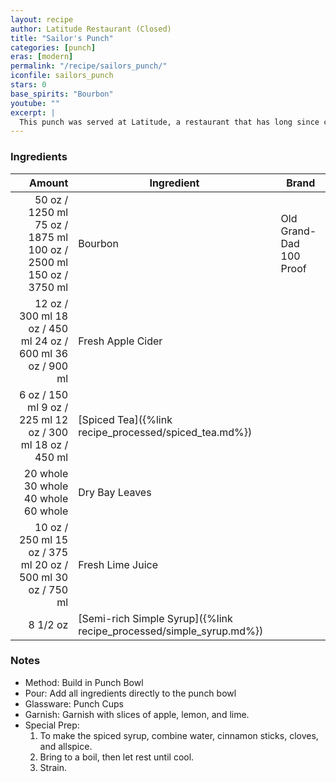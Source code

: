 ```yaml
---
layout: recipe
author: Latitude Restaurant (Closed)
title: "Sailor's Punch"
categories: [punch]
eras: [modern]
permalink: "/recipe/sailors_punch/"
iconfile: sailors_punch
stars: 0
base_spirits: "Bourbon"
youtube: ""
excerpt: |
  This punch was served at Latitude, a restaurant that has long since closed. It was my favorite drink they served. I was lucky enough to have found the recipe online.
---
```


### Ingredients

|   Amount | Ingredient                                                | Brand                   |
| -------: | --------------------------------------------------------- | ----------------------- |
|    <span class="onex active">50 oz  / 1250 ml</span> <span class="onehalfx">75 oz  / 1875 ml</span> <span class="twox">100 oz  / 2500 ml</span> <span class="threex">150 oz  / 3750 ml</span>| Bourbon                                                   | Old Grand-Dad 100 Proof |
|    <span class="onex active">12 oz  / 300 ml</span> <span class="onehalfx">18 oz  / 450 ml</span> <span class="twox">24 oz  / 600 ml</span> <span class="threex">36 oz  / 900 ml</span>| Fresh Apple Cider                                         |
|     <span class="onex active">6 oz  / 150 ml</span> <span class="onehalfx">9 oz  / 225 ml</span> <span class="twox">12 oz  / 300 ml</span> <span class="threex">18 oz  / 450 ml</span>| [Spiced Tea]({%link recipe_processed/spiced_tea.md%})               |
| <span class="onex active">20 whole </span> <span class="onehalfx">30 whole </span> <span class="twox">40 whole </span> <span class="threex">60 whole </span>| Dry Bay Leaves                                            |
|    <span class="onex active">10 oz  / 250 ml</span> <span class="onehalfx">15 oz  / 375 ml</span> <span class="twox">20 oz  / 500 ml</span> <span class="threex">30 oz  / 750 ml</span>| Fresh Lime Juice                                          |
| 8 1/2 oz | [Semi-rich Simple Syrup]({%link recipe_processed/simple_syrup.md%}) |

### Notes

- Method: Build in Punch Bowl
- Pour: Add all ingredients directly to the punch bowl
- Glassware: Punch Cups
- Garnish: Garnish with slices of apple, lemon, and lime.
- Special Prep:
  1. To make the spiced syrup, combine water, cinnamon sticks, cloves, and allspice.
  1. Bring to a boil, then let rest until cool.
  1. Strain.

    
<script type="application/ld+json">
{
  "@context": "https://schema.org",
  "@type": "Recipe",
  "author": {
    "@type": "Person",
    "name": "{{ page.author }}"
    },
  "image": "{% for ingredient in site.data[page.iconfile].images.ingredient limit: 1 %}{{ ingredient.url }}{% endfor %}",
  "description": "{{ page.excerpt | strip_html | replace: '"', "'" }}",
  "recipeIngredient": [
  " 50 oz Bourbon",
  " 12 oz Fresh Apple Cider",
  "6 oz Spiced Tea",
  "20 whole Dry Bay Leaves ",
  " 10 oz Fresh Lime Juice ",
  "8 1/2 oz Semi-rich Simple Syrup"
    ],
  "name": "{{ page.title }}",
  "recipeInstructions": [
    {
      "@type": "HowToStep",
      "text": "- Method: Build in Punch Bowl"
    },
    {
      "@type": "HowToStep",
      "text": "- Pour: Add all ingredients directly to the punch bowl"
    },
    {
      "@type": "HowToStep",
      "text": "- Glassware: Punch Cups"
    },
    {
      "@type": "HowToStep",
      "text": "- Garnish: Garnish with slices of apple, lemon, and lime."
    },
    {
      "@type": "HowToStep",
      "text": "- Special Prep:"
    },
    {
      "@type": "HowToStep",
      "text": "  1. To make the spiced syrup, combine water, cinnamon sticks, cloves, and allspice."
    },
    {
      "@type": "HowToStep",
      "text": "  1. Bring to a boil, then let rest until cool."
    },
    {
      "@type": "HowToStep",
      "text": "  1. Strain."
    }
    ],
  "recipeYield": "1 cocktail",
  "recipeCategory": "cocktail",
  {%- if page.stars and site.data.ratings[page.iconfile].ratings -%}"aggregateRating": "{%- include stars_metadata.html %} out of 5",{%- endif -%}
  "recipeCuisine": "global",
  "prepTime": "PT20M",
  "cookTime": "PT15S",
  "keywords": "{{ page.title }}, cocktail, {{ page.eras }}, {%- include category_metadata.html -%}, {%- include spirits_metadata.html -%}"
}
</script>

    